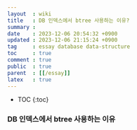 ```yaml
---
layout  : wiki
title   : DB 인덱스에서 btree 사용하는 이유?
summary :
date    : 2023-12-06 20:54:32 +0900
updated : 2023-12-06 21:15:24 +0900
tag     : essay database data-structure
toc     : true
comment : true
public  : true
parent  : [[/essay]]
latex   : true
---
```

* TOC
{:toc}


### DB 인덱스에서 btree 사용하는 이유
